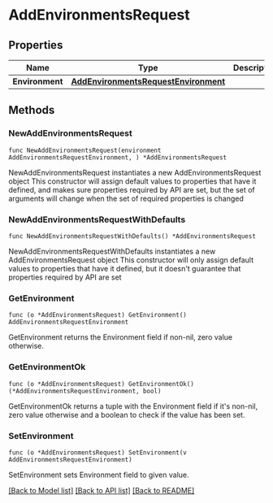 # AddEnvironmentsRequest

## Properties

Name | Type | Description | Notes
------------ | ------------- | ------------- | -------------
**Environment** | [**AddEnvironmentsRequestEnvironment**](AddEnvironmentsRequestEnvironment.md) |  | 

## Methods

### NewAddEnvironmentsRequest

`func NewAddEnvironmentsRequest(environment AddEnvironmentsRequestEnvironment, ) *AddEnvironmentsRequest`

NewAddEnvironmentsRequest instantiates a new AddEnvironmentsRequest object
This constructor will assign default values to properties that have it defined,
and makes sure properties required by API are set, but the set of arguments
will change when the set of required properties is changed

### NewAddEnvironmentsRequestWithDefaults

`func NewAddEnvironmentsRequestWithDefaults() *AddEnvironmentsRequest`

NewAddEnvironmentsRequestWithDefaults instantiates a new AddEnvironmentsRequest object
This constructor will only assign default values to properties that have it defined,
but it doesn't guarantee that properties required by API are set

### GetEnvironment

`func (o *AddEnvironmentsRequest) GetEnvironment() AddEnvironmentsRequestEnvironment`

GetEnvironment returns the Environment field if non-nil, zero value otherwise.

### GetEnvironmentOk

`func (o *AddEnvironmentsRequest) GetEnvironmentOk() (*AddEnvironmentsRequestEnvironment, bool)`

GetEnvironmentOk returns a tuple with the Environment field if it's non-nil, zero value otherwise
and a boolean to check if the value has been set.

### SetEnvironment

`func (o *AddEnvironmentsRequest) SetEnvironment(v AddEnvironmentsRequestEnvironment)`

SetEnvironment sets Environment field to given value.



[[Back to Model list]](../README.md#documentation-for-models) [[Back to API list]](../README.md#documentation-for-api-endpoints) [[Back to README]](../README.md)


